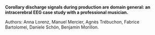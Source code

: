 **Corollary discharge signals during production are domain general: an intracerebral EEG case study with a professional musician.**

Authors: Anna Lorenz, Manuel Mercier, Agnès Trébuchon, Fabrice Bartolomei, Daniele Schön, Benjamin Morillon. 

